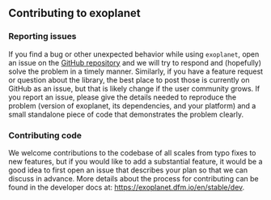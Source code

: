 ## Contributing to exoplanet

### Reporting issues

If you find a bug or other unexpected behavior while using `exoplanet`, open an issue
on the [GitHub repository](https://github.com/dfm/exoplanet/issues) and we will try to
respond and (hopefully) solve the problem in a timely manner. Similarly, if you have a
feature request or question about the library, the best place to post those is currently
on GitHub as an issue, but that is likely change if the user community grows. If you
report an issue, please give the details needed to reproduce the problem (version of
exoplanet, its dependencies, and your platform) and a small standalone piece of code
that demonstrates the problem clearly.


### Contributing code

We welcome contributions to the codebase of all scales from typo fixes to new features,
but if you would like to add a substantial feature, it would be a good idea to first
open an issue that describes your plan so that we can discuss in advance. More details
about the process for contributing can be found in the developer docs at:
https://exoplanet.dfm.io/en/stable/dev.
